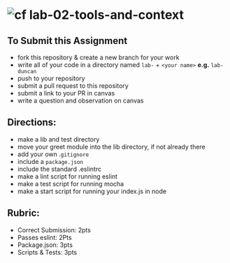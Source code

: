 ![cf](https://i.imgur.com/7v5ASc8.png) lab-02-tools-and-context
======

## To Submit this Assignment
  * fork this repository & create a new branch for your work
  * write all of your code in a directory named `lab-` + `<your name>` **e.g.** `lab-duncan`
  * push to your repository
  * submit a pull request to this repository
  * submit a link to your PR in canvas
  * write a question and observation on canvas

## Directions:
* make a lib and test directory
* move your greet module into the lib directory, if not already there
* add your own .`gitignore`
* include a `package.json`
* include the standard .eslintrc
* make a lint script for running eslint
* make a test script for running mocha
* make a start script for running your index.js in node

## Rubric:
* Correct Submission: 2pts
* Passes eslint: 2Pts
* Package.json: 3pts
* Scripts & Tests: 3pts
